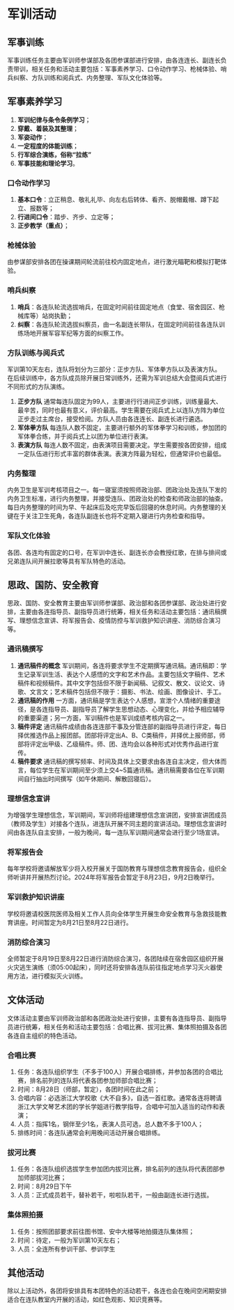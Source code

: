 # 军训活动

## 军事训练

军事训练任务主要由军训师参谋部及各团参谋部进行安排，由各连连长、副连长负责带训，相关任务和活动主要包括：军事素养学习、口令动作学习、枪械体验、哨兵纠察、方队训练和阅兵式、内务整理、军队文化体验等。

## 军事素养学习

1. **军训纪律与条令条例学习**；
2. **穿戴、着装及其整理**；
3. **军姿动作**；
4. **一定程度的体能训练**；
5. **行军综合演练，俗称“拉练”**
6. **军事技能和理论学习**。

### 口令动作学习

1. **基本口令**：立正稍息、敬礼礼毕、向左右后转体、看齐、脱帽戴帽、蹲下起立、报数等；
2. **行进间口令**：踏步、齐步、立定等；
3. **正步教学（重点）**；

### 枪械体验

由参谋部安排各团在操课期间轮流前往校内固定地点，进行激光瞄靶和模拟打靶体验。

### 哨兵纠察

1. **哨兵**：各连队轮流选拔哨兵，在固定时间前往固定地点（食堂、宿舍园区、枪械库等）站岗执勤；
2. **纠察**：各连队轮流选拔纠察员，由一名副连长带队，在固定时间前往各连队训练场地开展军容军纪等方面的纠察工作。

### 方队训练与阅兵式

军训第10天左右，连队将划分为三部分：正步方队、军体拳方队以及表演方队。在后续训练中，各方队成员除开展日常训练外，还需为军训总结大会暨阅兵式进行不同形式的方队演练。

1. **正步方队** 通常每连队固定为99人，主要进行行进间正步训练，训练量最大、最辛苦，同时也最有意义，评价最高。学生需要在阅兵式上以连队方阵为单位正步走过主席台，接受检阅。方队人员由各连连长、副连长进行遴选。
2. **军体拳方队** 每连队人数不固定，主要进行额外的军体拳学习和训练，参加团的军体拳合练，并于阅兵式上以团为单位进行表演。
3. **表演方队** 每连人数不固定，由表演项目需要决定。学生需要按各团安排，组成一定队伍进行形式丰富的群体表演。表演方阵最为轻松，但通常评价也最低。

### 内务整理

内务卫生是军训考核项目之一。每一寝室须按照师政治部、团政治处及连队下发的内务卫生标准，进行内务整理，并接受连队、团政治处的检查和师政治部的抽查。 每日内务整理的时间为早、午起床后及吃完早饭后回寝的休息时间。内务整理的关键在于关注卫生死角，各连队副连长也将不定期入寝进行内务检查和指导。

### 军队文化体验

各团、各连均有固定的口号，在军训中连长、副连长亦会教授红歌，在排与排间或兄弟连队间开展拉歌等具有军队特色的活动。

## 思政、国防、安全教育

思政、国防、安全教育主要由军训师参谋部、政治部和各团参谋部、政治处进行安排，主要由各连指导员、副指导员进行统筹，相关任务和活动主要包括：通讯稿撰写、理想信念宣讲、将军报告会、疫情防控与军训救护知识讲座、消防综合演习等。

### 通讯稿撰写

1. **通讯稿件的概念** 军训期间，各连将要求学生不定期撰写通讯稿。通讯稿即：学生记录军训生活、表达个人感悟的文字和艺术作品。主要包括文字稿件、艺术稿件和视频稿件。其中文字包括但不限于新闻稿、记叙文、散文、议论文、诗歌、文言文；艺术稿件包括但不限于：摄影、书法、绘画、图像设计、手工。
2. **通讯稿的作用** 一方面，通讯稿是学生表达个人感想，宣泄个人情绪的重要途径，是各连指导员、副指导员了解学生思想动态、心理变化，并给予相应辅导的重要渠道；另一方面，军训稿件也是军训成绩考核内容之一。
3. **稿件评定** 通讯稿件成绩由各连连部干事及分管连部的副指导员进行评定，每日择优推选作品上报团部。团部将评定出A、B、C类稿件，并择优上报师部，师部将评定出甲级、乙级稿件。师、团、连均会以各种形式对优秀作品进行宣传。
4. **稿件要求** 通讯稿的撰写频率、时间及具体上交要求由各连自主决定，但大体而言，每位学生在军训期间至少须上交4~5篇通讯稿。通讯稿需要各位在军训期间自行抽出时间撰写（如午休期间、解散回寝后）。

### 理想信念宣讲

为增强学生理想信念，军训期间，军训师将组建理想信念宣讲团，安排宣讲团成员（教师及学生）对接各个连队，进连队开展不同主题的宣讲活动。理想信念宣讲时间由各连队自主安排，一般为晚间，每一连队军训期间通常会进行至少1场宣讲。

### 将军报告会

每年学校将邀请解放军少将入校开展关于国防教育与理想信念教育报告会，组织全师听讲并开展热烈讨论。2024年将军报告会暂定于8月23日，9月2日晚举行。

### 军训救护知识讲座

学校将邀请校医院医师及相关工作人员向全体学生开展生命安全教育与急救技能教育讲座。时间暂定为8月21日至8月22日进行。

### 消防综合演习

全师暂定于8月19日至8月22日进行消防综合演习，各团陆续在宿舍园区组织开展火灾逃生演练（须05:00起床），同时还将安排各连队前往指定地点学习灭火器使用方法，进行模拟灭火训练。

## 文体活动

文体活动主要由军训师政治部和各团政治处进行安排，主要有各连指导员、副指导员进行统筹，相关任务和活动主要包括：合唱比赛、拔河比赛、集体照拍摄及各团各连自主组织的特色活动。

### 合唱比赛

1. 任务：各连队组织学生（不多于100人）开展合唱排练，并参加各团的合唱比赛，排名前列的连队将代表各团参加师部合唱比赛；
2. 时间：8月28日（师部，暂定），各团时间在此之前；
3. 合唱内容：必选浙江大学校歌《大不自多》，自选一首红歌。通常各连将聘请浙江大学文琴艺术团的学长学姐进行教学指导，合唱中可加入适当的动作和表演；
4. 人员：指挥1名，钢伴至少1名，表演人员可选，总人数不多于100人；
5. 排练时间：各连队通常会利用晚间活动开展合唱排练。

### 拔河比赛

1. 任务：各连队组织选拔学生参加团内拔河比赛，排名前列的连队将代表团部参加师部拔河比赛；
2. 时间：8月29日下午
3. 人员：正式成员若干，替补若干，啦啦队若干，一般由副连长进行选拔。

### 集体照拍摄

1. 任务：按照团部要求前往图书馆、安中大楼等地拍摄连队集体照；
2. 时间：待定，一般为军训第10天左右；
3. 人员：全连所有参训干部、参训学生

## 其他活动

除以上活动外，各团将安排具有本团特色的活动若干，各连也会在晚间空闲期安排适合在连队教室内开展的活动，如红色观影、知识竞赛等。
